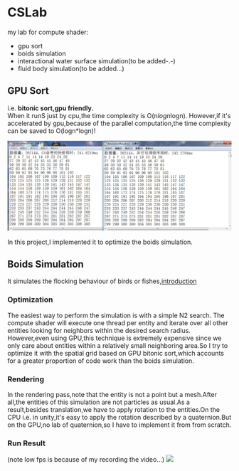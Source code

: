 # CSLab
my lab for compute shader:
* gpu sort
* boids simulation
* interactional water surface simulation(to be added-.-)
* fluid body simulation(to be added...)
## GPU Sort
i.e. **bitonic sort,gpu friendly.**  
When it runS just by cpu,the time complexity is O(n*logn*logn).
However,if it's accelerated by gpu,because of the parallel computation,the time complexity can be saved to O(logn*logn)!  
  
![](https://github.com/EagerCleaverInWind/CSLab/blob/master/CSLab/20171106202552.png)
  
In this project,I implemented it to optimize the boids simulation.
## Boids Simulation
It simulates the flocking behaviour of birds or fishes,[introduction](https://en.wikipedia.org/wiki/Boids) 
### Optimization
The easiest way to perform the simulation is with a simple N2 search. The compute shader will execute one thread per entity and iterate over all other entities looking for neighbors within the desired search radius. However,even using GPU,this technique is extremely expensive since we only care about entities within a relatively small neighboring area.So I try to optimize it with the spatial grid based on GPU bitonic sort,which accounts for a greater proportion of code work than the boids simulation.  
### Rendering
In the rendering pass,note that the entity is not a point but a mesh.After all,the entities of this simulation are not particles as usual.As a result,besides translation,we have to apply rotation to the entities.On the CPU i.e. in unity,it's easy to apply the rotation described by a quaternion.But on the GPU,no lab of quaternion,so I have to implement it from from scratch.
### Run Result
(note low fps is because of my recording the video...)
![](https://github.com/EagerCleaverInWind/CSLab/blob/master/CSLab/boids.gif)
